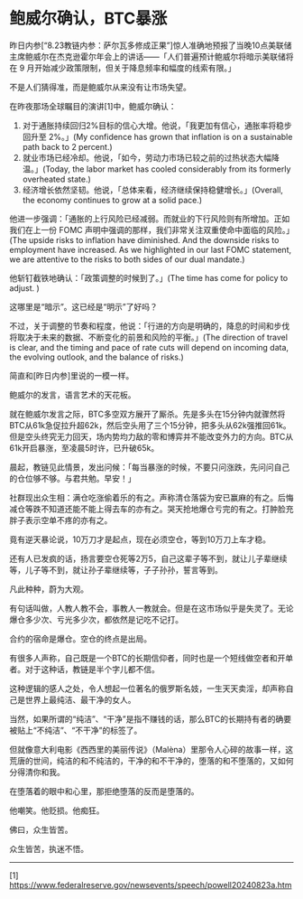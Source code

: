 # 鲍威尔确认，BTC暴涨

昨日内参[“8.23教链内参：萨尔瓦多修成正果”]惊人准确地预报了当晚10点美联储主席鲍威尔在杰克逊霍尔年会上的讲话——「人们普遍预计鲍威尔将暗示美联储将在 9 月开始减少政策限制，但关于降息频率和幅度的线索有限。」

不是人们猜得准，而是鲍威尔从来没有让市场失望。

在昨夜那场全球瞩目的演讲[1]中，鲍威尔确认：

1. 对于通胀持续回归2%目标的信心大增。他说，「我更加有信心，通胀率将稳步回升至 2%。」(My confidence has grown that inflation is on a sustainable path back to 2 percent.)
2. 就业市场已经冷却。他说，「如今，劳动力市场已较之前的过热状态大幅降温。」(Today, the labor market has cooled considerably from its formerly overheated state.)
3. 经济增长依然坚韧。他说，「总体来看，经济继续保持稳健增长。」(Overall, the economy continues to grow at a solid pace.)

他进一步强调：「通胀的上行风险已经减弱。而就业的下行风险则有所增加。正如我们在上一份 FOMC 声明中强调的那样，我们非常关注双重使命中面临的风险。」(The upside risks to inflation have diminished. And the downside risks to employment have increased. As we highlighted in our last FOMC statement, we are attentive to the risks to both sides of our dual mandate.)

他斩钉截铁地确认：「政策调整的时候到了。」(The time has come for policy to adjust. )

这哪里是“暗示”。这已经是“明示”了好吗？

不过，关于调整的节奏和程度，他说：「行进的方向是明确的，降息的时间和步伐将取决于未来的数据、不断变化的前景和风险的平衡。」(The direction of travel is clear, and the timing and pace of rate cuts will depend on incoming data, the evolving outlook, and the balance of risks.)

简直和[昨日内参]里说的一模一样。

鲍威尔的发言，语言艺术的天花板。

就在鲍威尔发言之际，BTC多空双方展开了厮杀。先是多头在15分钟内就骤然将BTC从61k急促拉升超62k，然后空头用了三个15分钟，把多头从62k强推回61k。但是空头终究无力回天，场内势均力敌的零和博弈并不能改变外力的方向。BTC从61k开启暴涨，至凌晨5时许，已升破65k。

晨起，教链见此情景，发出问候：「每当暴涨的时候，不要只问涨跌，先问问自己的仓位够不够。与君共勉。早安！」

社群现出众生相：满仓吃涨偷着乐的有之。声称清仓落袋为安已赢麻的有之。后悔减仓等跌不知道还能不能上得去车的亦有之。哭天抢地爆仓亏完的有之。打肿脸充胖子表示空单不疼的亦有之。

竟有逆天暴论说，10万刀才是起点，现在必须空仓，等到10万刀上车才稳。

还有人已发疯的话，扬言要空仓死等2万5，自己这辈子等不到，就让儿子辈继续等，儿子等不到，就让孙子辈继续等，子子孙孙，誓言等到。

凡此种种，蔚为大观。

有句话叫做，人教人教不会，事教人一教就会。但是在这市场似乎是失灵了。无论爆仓多少次、亏光多少次，都依然是记吃不记打。

合约的宿命是爆仓。空仓的终点是出局。

有很多人声称，自己既是一个BTC的长期信仰者，同时也是一个短线做空者和开单者。对于这种话，教链是半个字儿都不信。

这种逻辑的感人之处，令人想起一位著名的俄罗斯名妓，一生天天卖淫，却声称自己是世界上最纯洁、最干净的女人。

当然，如果所谓的“纯洁”、“干净”是指不赚钱的话，那么BTC的长期持有者的确要被贴上“不纯洁”、“不干净”的标签了。

但就像意大利电影《西西里的美丽传说》（Malèna）里那令人心碎的故事一样，这荒唐的世间，纯洁的和不纯洁的，干净的和不干净的，堕落的和不堕落的，又如何分得清你和我。

在堕落着的眼中和心里，那拒绝堕落的反而是堕落的。

他嘲笑。他贬损。他痴狂。

佛曰，众生皆苦。

众生皆苦，执迷不悟。

---
[1] https://www.federalreserve.gov/newsevents/speech/powell20240823a.htm
